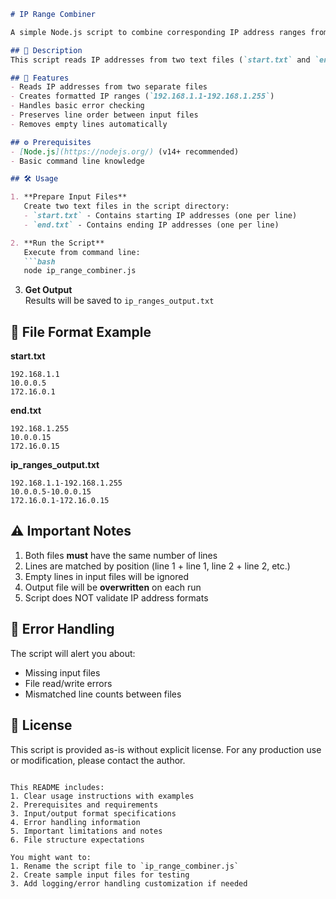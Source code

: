 ```markdown
# IP Range Combiner

A simple Node.js script to combine corresponding IP address ranges from two input files into a formatted output file.

## 📝 Description
This script reads IP addresses from two text files (`start.txt` and `end.txt`), pairs them line by line, and generates formatted IP ranges in `START_IP-END_IP` format. The combined results are saved to `ip_ranges_output.txt`.

## 🚀 Features
- Reads IP addresses from two separate files
- Creates formatted IP ranges (`192.168.1.1-192.168.1.255`)
- Handles basic error checking
- Preserves line order between input files
- Removes empty lines automatically

## ⚙️ Prerequisites
- [Node.js](https://nodejs.org/) (v14+ recommended)
- Basic command line knowledge

## 🛠️ Usage

1. **Prepare Input Files**  
   Create two text files in the script directory:
   - `start.txt` - Contains starting IP addresses (one per line)
   - `end.txt` - Contains ending IP addresses (one per line)

2. **Run the Script**  
   Execute from command line:
   ```bash
   node ip_range_combiner.js
   ```

3. **Get Output**  
   Results will be saved to `ip_ranges_output.txt`

## 📂 File Format Example

**start.txt**
```
192.168.1.1
10.0.0.5
172.16.0.1
```

**end.txt**
```
192.168.1.255
10.0.0.15
172.16.0.15
```

**ip_ranges_output.txt**
```
192.168.1.1-192.168.1.255
10.0.0.5-10.0.0.15
172.16.0.1-172.16.0.15
```

## ⚠️ Important Notes
1. Both files **must** have the same number of lines
2. Lines are matched by position (line 1 + line 1, line 2 + line 2, etc.)
3. Empty lines in input files will be ignored
4. Output file will be **overwritten** on each run
5. Script does NOT validate IP address formats

## 🛑 Error Handling
The script will alert you about:
- Missing input files
- File read/write errors
- Mismatched line counts between files

## 📄 License
This script is provided as-is without explicit license. For any production use or modification, please contact the author.
```

This README includes:
1. Clear usage instructions with examples
2. Prerequisites and requirements
3. Input/output format specifications
4. Error handling information
5. Important limitations and notes
6. File structure expectations

You might want to:
1. Rename the script file to `ip_range_combiner.js`
2. Create sample input files for testing
3. Add logging/error handling customization if needed
